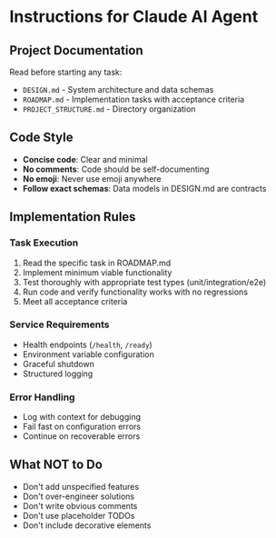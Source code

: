 # Instructions for Claude AI Agent

## Project Documentation

Read before starting any task:
- `DESIGN.md` - System architecture and data schemas
- `ROADMAP.md` - Implementation tasks with acceptance criteria
- `PROJECT_STRUCTURE.md` - Directory organization

## Code Style

- **Concise code**: Clear and minimal
- **No comments**: Code should be self-documenting
- **No emoji**: Never use emoji anywhere
- **Follow exact schemas**: Data models in DESIGN.md are contracts

## Implementation Rules

### Task Execution
1. Read the specific task in ROADMAP.md
2. Implement minimum viable functionality
3. Test thoroughly with appropriate test types (unit/integration/e2e)
4. Run code and verify functionality works with no regressions
5. Meet all acceptance criteria

### Service Requirements
- Health endpoints (`/health`, `/ready`)
- Environment variable configuration
- Graceful shutdown
- Structured logging

### Error Handling
- Log with context for debugging
- Fail fast on configuration errors
- Continue on recoverable errors

## What NOT to Do

- Don't add unspecified features
- Don't over-engineer solutions
- Don't write obvious comments
- Don't use placeholder TODOs
- Don't include decorative elements